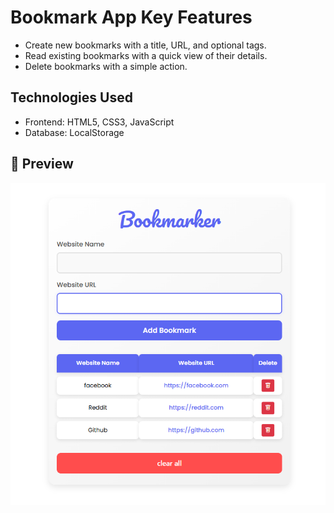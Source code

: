 # Bookmark App Key Features

- Create new bookmarks with a title, URL, and optional tags.
- Read existing bookmarks with a quick view of their details.
- Delete bookmarks with a simple action.

## Technologies Used

- Frontend: HTML5, CSS3, JavaScript
- Database: LocalStorage

## 📸 Preview

![Movie Quote Generator](./Screenshot%202024-12-14%20234228.png)

